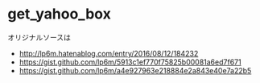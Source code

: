 # get_yahoo_box

オリジナルソースは
- http://lp6m.hatenablog.com/entry/2016/08/12/184232
- https://gist.github.com/lp6m/5913c1ef770f75825b00081a6ed7f671
- https://gist.github.com/lp6m/a4e927963e218884e2a843e40e7a22b5
